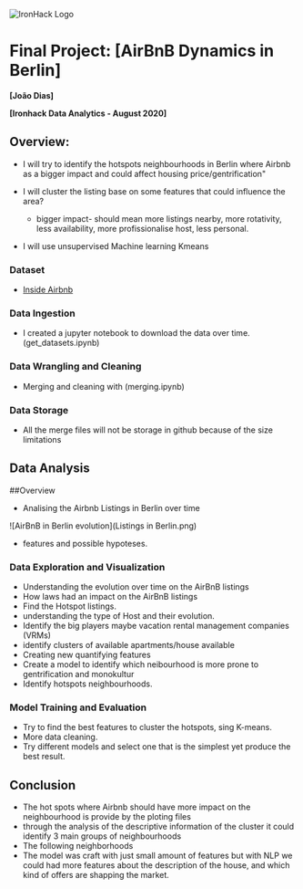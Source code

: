 ![IronHack Logo](https://s3-eu-west-1.amazonaws.com/ih-materials/uploads/upload_d5c5793015fec3be28a63c4fa3dd4d55.png)

# Final Project: [AirBnB Dynamics in Berlin]

**[João Dias]**

**[Ironhack Data Analytics - August 2020]**

## Overview:

* I will try to identify the hotspots neighbourhoods in Berlin where Airbnb as a bigger impact and could affect housing price/gentrification"
	
* I will cluster the listing base on some features that could influence the area?
	* bigger impact- should mean more listings nearby, more rotativity, less availability, more profissionalise host, less personal.

* I will use unsupervised Machine learning Kmeans	


### Dataset

* [Inside Airbnb](http://insideairbnb.com/get-the-data.html) 


### Data Ingestion

* I created a jupyter notebook to download the data over time. (get_datasets.ipynb)


### Data Wrangling and Cleaning

* Merging and cleaning with (merging.ipynb)


### Data Storage

* All the merge files will not be storage in github because of the size limitations


## Data Analysis

##Overview

* Analising the Airbnb Listings in Berlin over time

![AirBnB in Berlin evolution](Listings in Berlin.png)

* features and possible hypoteses.

### Data Exploration and Visualization

* Understanding the evolution over time on the AirBnB listings
* How laws had an impact on the AirBnB listings
* Find the Hotspot listings.
* understanding the type of Host and their evolution.
* Identify the big players maybe vacation rental management companies (VRMs) 
* identify clusters of available apartments/house available
* Creating new quantifying features
* Create a model to identify which neibourhood is more prone to gentrification and monokultur
* Identify hotspots neighbourhoods.

### Model Training and Evaluation

* Try to find the best features to cluster the hotspots, sing K-means.
* More data cleaning.
* Try different models and select one that is the simplest yet produce the best result.


## Conclusion

* The hot spots where Airbnb should have more impact on the neighbourhood is provide by the ploting files
* through the analysis of the descriptive information of the cluster it could identify 3 main groups of neighbourhoods
* The following neighborhoods
* The model was craft with just small amount of features but with NLP we could had more features about the description of the house, and which kind of offers are shapping the market. 